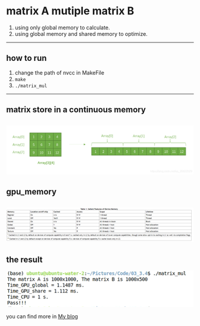 # matrix A mutiple matrix B
1. using only global memory to calculate.
2. using global memory and shared memory to optimize.
---

## how to run
1. change the path of nvcc in MakeFile
2. ```make```
3. ```./matrix_mul```
---

## matrix store in a continuous memory
![image](https://github.com/xpo0a/cuda_tools/blob/main/0_matrixMul/pit/array_2to1.png)
---

## gpu_memory
![image](https://github.com/xpo0a/cuda_tools/blob/main/0_matrixMul/pit/gpu_memory.png)
---

## the result
![image](https://github.com/xpo0a/cuda_tools/blob/main/0_matrixMul/pit/result.png)

you can find more in [My blog](https://blog.csdn.net/qq906194732/article/details/125640426)
